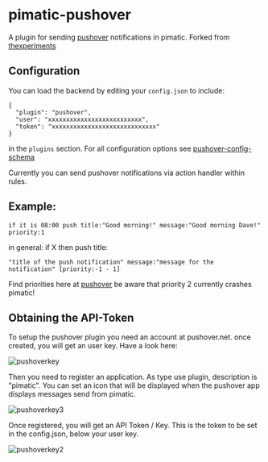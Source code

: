 pimatic-pushover
=======================

A plugin for sending [pushover](https://pushover.net/) notifications in pimatic. 
Forked from [thexperiments](https://github.com/thexperiments/pimatic-pushover)


Configuration
-------------
You can load the backend by editing your `config.json` to include:

    {
      "plugin": "pushover",
      "user": "xxxxxxxxxxxxxxxxxxxxxxxxxx",
      "token": "xxxxxxxxxxxxxxxxxxxxxxxxxxxxx"
    }

in the `plugins` section. For all configuration options see 
[pushover-config-schema](pushover-config-schema.coffee)

Currently you can send pushover notifications via action handler within rules.

Example:
--------

    if it is 08:00 push title:"Good morning!" message:"Good morning Dave!" priority:1

in general: if X then push title:

    "title of the push notification" message:"message for the notification" [priority:-1 - 1]

Find priorities here at [pushover](https://pushover.net/api#priority) be aware that priority 2 currently crashes pimatic!

Obtaining the API-Token
-----------------------

To setup the pushover plugin you need an account at pushover.net.
once created, you will get an user key. Have a look here:

![pushoverkey](https://cloud.githubusercontent.com/assets/8620305/4965728/91510a1a-6792-11e4-86a5-cda7f91e07b4.jpg)

Then you need to register an application. As type use plugin, description is "pimatic". You can set an icon that will be displayed when the pushover app displays messages send from pimatic.

![pushoverkey3](https://cloud.githubusercontent.com/assets/8620305/4965735/150233f2-6793-11e4-80c0-2cf2e580bc05.jpg)

Once registered, you will get an API Token / Key. This is the token to be set in the config.json, below your user key. 

![pushoverkey2](https://cloud.githubusercontent.com/assets/8620305/4965747/cedab8a8-6793-11e4-9254-f648fbbee959.jpg)
